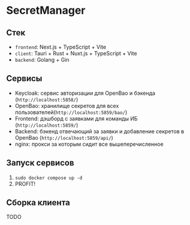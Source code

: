 # SecretManager

## Стек
- `frontend`: Next.js + TypeScript + Vite
- `client`: Tauri + Rust + Nuxt.js + TypeScript + Vite
- `backend`: Golang + Gin

## Сервисы
- Keycloak: сервис авторизации для OpenBao и бэкенда (`http://localhost:5858/`)
- OpenBao: хранилище секретов для всех пользователей(`http://localhost:5859/bao/`)
- Frontend: дэшборд с заявками для команды ИБ (`http://localhost:5859/`)
- Backend: бэкенд отвечающий за заявки и добавление секретов в OpenBao (`http://localhost:5859/api/`)
- nginx: прокси за которым сидит все вышеперечисленное

## Запуск сервисов
1. `sudo docker compose up -d`
2. PROFIT!

## Сборка клиента
TODO
